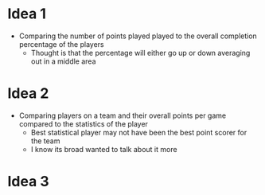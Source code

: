 # Idea 1
- Comparing the number of points played played to the overall completion percentage of the players
    - Thought is that the percentage will either go up or down averaging out in a middle area

# Idea 2
- Comparing players on a team and their overall points per game compared to the statistics of the player
    - Best statistical player may not have been the best point scorer for the team
    - I know its broad wanted to talk about it more

# Idea 3
